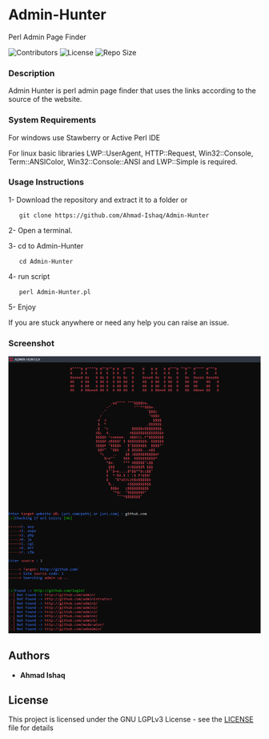 # Admin-Hunter
Perl Admin Page Finder

![Contributors](https://img.shields.io/github/contributors/Ahmad-Ishaq/Admin-Hunter.svg)
![License](https://img.shields.io/github/license/Ahmad-Ishaq/Admin-Hunter.svg)
![Repo Size](https://img.shields.io/github/repo-size/Ahmad-Ishaq/Admin-Hunter.svg)

### Description
Admin Hunter is perl admin page finder that uses the links according to the source of the website.

### System Requirements
For windows use Stawberry or Active Perl IDE

For linux basic libraries LWP::UserAgent, HTTP::Request, Win32::Console, Term::ANSIColor, Win32::Console::ANSI and LWP::Simple
is required.

### Usage Instructions
1- Download the repository and extract it to a folder or
```
   git clone https://github.com/Ahmad-Ishaq/Admin-Hunter
```
2- Open a terminal.

3- cd to Admin-Hunter
```
   cd Admin-Hunter
```
4- run script
```
   perl Admin-Hunter.pl
```
5- Enjoy

If you are stuck anywhere or need any help you can raise an issue.
### Screenshot

![Admin-Hunter  ScreenShot](https://raw.githubusercontent.com/Ahmad-Ishaq/Admin-Hunter/master/screenshot.PNG)

## Authors

* **Ahmad Ishaq** 

## License

This project is licensed under the GNU LGPLv3 License - see the [LICENSE](LICENSE) file for details
